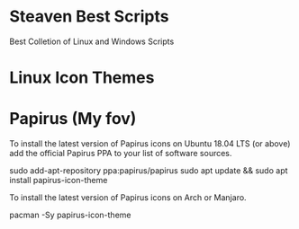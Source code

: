 # Steaven Best Scripts
Best Colletion of Linux and Windows Scripts


# Linux Icon Themes


# Papirus (My fov)


To install the latest version of Papirus icons on Ubuntu 18.04 LTS (or above) add the official Papirus PPA to your list of software sources. 


sudo add-apt-repository ppa:papirus/papirus
sudo apt update && sudo apt install papirus-icon-theme

To install the  latest version of Papirus icons on Arch or Manjaro.


pacman -Sy papirus-icon-theme